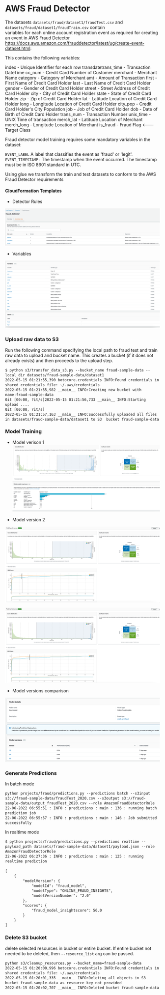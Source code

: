 # AWS Fraud Detector 


The datasets `datasets/fraud/dataset1/fraudTest.csv` and `datasets/fraud/dataset1/fraudTrain.csv`  contain  
variables for each online account registration event as required for creating an event 
in AWS Fraud Detector https://docs.aws.amazon.com/frauddetector/latest/ug/create-event-dataset.html: 

This contains the following variables:

index - Unique Identifier for each row
transdatetrans_time - Transaction DateTime
cc_num - Credit Card Number of Customer
merchant - Merchant Name
category - Category of Merchant
amt - Amount of Transaction
first - First Name of Credit Card Holder
last - Last Name of Credit Card Holder
gender - Gender of Credit Card Holder
street - Street Address of Credit Card Holder
city - City of Credit Card Holder
state - State of Credit Card Holder
zip - Zip of Credit Card Holder
lat - Latitude Location of Credit Card Holder
long - Longitude Location of Credit Card Holder
city_pop - Credit Card Holder's City Population
job - Job of Credit Card Holder
dob - Date of Birth of Credit Card Holder
trans_num - Transaction Number
unix_time - UNIX Time of transaction
merch_lat - Latitude Location of Merchant
merch_long - Longitude Location of Merchant
is_fraud - Fraud Flag <--- Target Class

Fraud detector model training requires some mandatory variables in the dataset:

`EVENT_LABEL` A label that classifies the event as 'fraud' or 'legit'.
`EVENT_TIMESTAMP` : The timestamp when the event occurred. The timestamp must be in ISO 8601 standard in UTC.

Using glue we transform the train and test datasets to conform to the AWS Fraud Detector 
requirements



#### CloudFormation Templates


* Detector Rules

<img src="https://github.com/ryankarlos/AWS-ML-services/blob/master/screenshots/fraud/detector-rules.png"></img>


* Variables

<img src="https://github.com/ryankarlos/AWS-ML-services/blob/master/screenshots/fraud/variables.png"></img>


### Upload raw data to S3 

Run the following command specifying the local path to fraud test and train raw data to upload 
and bucket name.  This creates a bucket (if it does not already exists) and then 
proceeds to the upload step. 

```
$ python s3/transfer_data_s3.py --bucket_name fraud-sample-data --local_dir datasets/fraud-sample-data/dataset1
2022-05-15 01:21:55,390 botocore.credentials INFO:Found credentials in shared credentials file: ~/.aws/credentials
2022-05-15 01:21:55,982 __main__ INFO:Creating new bucket with name:fraud-sample-data
0it [00:00, ?it/s]2022-05-15 01:21:56,733 __main__ INFO:Starting upload ....
0it [00:00, ?it/s]
2022-05-15 01:21:57,163 __main__ INFO:Successfully uploaded all files in datasets/fraud-sample-data/dataset1 to S3  bucket fraud-sample-data
```

###  Model Training


* Model verison 1
<img src="https://github.com/ryankarlos/AWS-ML-services/blob/master/screenshots/fraud/model-v1.png"></img>

* Model version 2

<img src="https://github.com/ryankarlos/AWS-ML-services/blob/master/screenshots/fraud/modelv2-threshold500.png"></img>


<img src="https://github.com/ryankarlos/AWS-ML-services/blob/master/screenshots/fraud/modelv2-threshold-305.png"></img>


* Model versions comparison

<img src="https://github.com/ryankarlos/AWS-ML-services/blob/master/screenshots/fraud/model-versions-performance.png"></img>


### Generate Predictions 


In batch mode

```
python projects/fraud/predictions.py --predictions batch --s3input s3://fraud-sample-data/fraudTest_2020.csv --s3output s3://fraud-sample-data/output_fraudTest_2020.csv --role AmazonFraudDetectorRole
22-06-2022 06:55:51 : INFO : predictions : main : 136 : running batch prediction job
22-06-2022 06:55:57 : INFO : predictions : main : 146 : Job submitted successfully
```

In realtime mode 

```
$ python projects/fraud/predictions.py --predictions realtime --payload_path datasets/fraud-sample-data/dataset1/payload.json --role AmazonFraudDetectorRole
22-06-2022 06:27:36 : INFO : predictions : main : 125 : running realtime prediction

[
    {
        "modelVersion": {
            "modelId": "fraud_model",
            "modelType": "ONLINE_FRAUD_INSIGHTS",
            "modelVersionNumber": "2.0"
        },
        "scores": {
            "fraud_model_insightscore": 56.0
        }
    }
]
```

### Delete S3 bucket

delete selected resources in bucket or entire bucket. If entire bucket not needed to be deleted, then 
`--resource_list` arg can be passed.


```
python s3/cleanup_resources.py --bucket_name=fraud-sample-data
2022-05-15 01:20:00,996 botocore.credentials INFO:Found credentials in shared credentials file: ~/.aws/credentials
2022-05-15 01:20:01,335 __main__ INFO:Deleting all objects in S3 bucket fraud-sample-data as resource key not provided
2022-05-15 01:20:02,707 __main__ INFO:Deleted bucket fraud-sample-data 
```